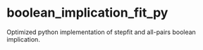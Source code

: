 boolean_implication_fit_py
==========================

Optimized python implementation of stepfit and all-pairs boolean implication.
